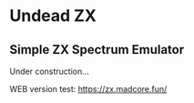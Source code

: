 # Undead ZX 
## Simple ZX Spectrum Emulator

Under construction...

WEB version test:
 https://zx.madcore.fun/ 
